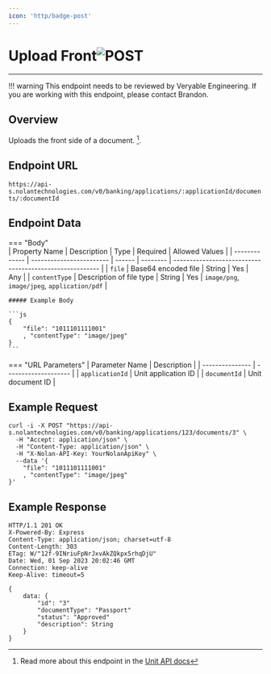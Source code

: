 ```yaml
---
icon: 'http/badge-post'
---
```


<h1 class=article-title>Upload Front<img class="article-title-image" src="/assets/images/badge-post.svg" alt="POST"/></h1> 

---

!!! warning
    This endpoint needs to be reviewed by Veryable Engineering. If you are working with this endpoint, please contact Brandon.

## Overview
Uploads the front side of a document. [^ 1].

## Endpoint URL
`https://api-s.nolantechnologies.com/v0/banking/applications/:applicationId/documents/:documentId`

## Endpoint Data
=== "Body"    
    | Property Name | Description              | Type   | Required | Allowed Values                                          |
    | ------------- | ------------------------ | ------ | -------- | ------------------------------------------------------- |
    | `file`        | Base64 encoded file      | String | Yes      | Any                                                     |
    | `contentType` | Description of file type | String | Yes      | `image/png`, `image/jpeg`, `application/pdf`            |

    ##### Example Body

    ```js
    {
        "file": "1011101111001"
        , "contentType": "image/jpeg"
    } 
    ```

=== "URL Parameters"
    | Parameter Name  | Description          |
    | --------------- | -------------------- |
    | `applicationId` | Unit application ID  |
    | `documentId`    | Unit document ID     |

## Example Request
```text
curl -i -X POST "https://api-s.nolantechnologies.com/v0/banking/applications/123/documents/3" \
  -H "Accept: application/json" \
  -H "Content-Type: application/json" \
  -H "X-Nolan-API-Key: YourNolanApiKey" \
  --data '{
    "file": "1011101111001"
    , "contentType": "image/jpeg"
}'
```

## Example Response
```text
HTTP/1.1 201 OK
X-Powered-By: Express
Content-Type: application/json; charset=utf-8
Content-Length: 303
ETag: W/"12f-9INriuFpNrJxvAkZQkpx5rhqDjU"
Date: Wed, 01 Sep 2023 20:02:46 GMT
Connection: keep-alive
Keep-Alive: timeout=5

{
    data: {
        "id": "3"
        "documentType": "Passport"
        "status": "Approved"
        "description": String
    }
}
```

[^ 1]: Read more about this endpoint in the <a target="_blank" rel="noopener noreferrer" href="https://docs.unit.co/application-documents#upload-document">Unit API docs</a>